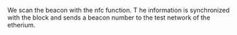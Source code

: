 We scan the beacon with the nfc function. T
he information is synchronized with the block and sends a beacon number to the test network of the etherium.